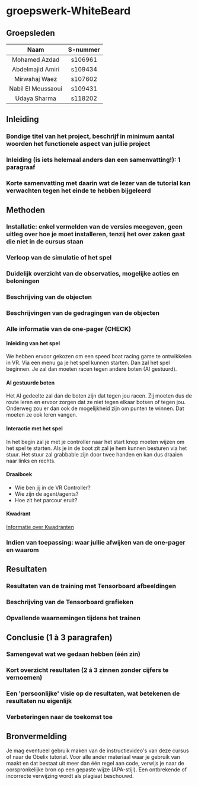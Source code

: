 # groepswerk-WhiteBeard

## Groepsleden

| Naam | S-nummer |
| :---: | :---: |
| Mohamed Azdad | s106961 |
| Abdelmajid Amiri | s109434 |
| Mirwahaj Waez | s107602 |
| Nabil El Moussaoui | s109431 |
| Udaya Sharma | s118202 |

## Inleiding
### Bondige titel van het project, beschrijf in minimum aantal woorden het functionele aspect van jullie project
### Inleiding (is iets helemaal anders dan een samenvatting!): 1 paragraaf
### Korte samenvatting met daarin wat de lezer van de tutorial kan verwachten tegen het einde te hebben bijgeleerd

## Methoden
### Installatie: enkel vermelden van de versies meegeven, geen uitleg over hoe je moet installeren, tenzij het over zaken gaat die niet in de cursus staan
### Verloop van de simulatie of het spel
### Duidelijk overzicht van de observaties, mogelijke acties en beloningen
### Beschrijving van de objecten
### Beschrijvingen van de gedragingen van de objecten
### Alle informatie van de one-pager (CHECK)

#### Inleiding van het spel

We hebben ervoor gekozen om een speed boat racing game te ontwikkelen in VR. Via een menu ga je het spel kunnen starten. Dan zal het spel beginnen. Je zal dan moeten racen tegen andere boten (AI gestuurd). 

#### AI gestuurde boten

Het AI gedeelte zal dan de boten zijn dat tegen jou racen. Zij moeten dus de route leren en ervoor zorgen dat ze niet tegen elkaar botsen of tegen jou. Onderweg zou er dan ook de mogelijkheid zijn om punten te winnen. Dat moeten ze ook leren vangen. 

#### Interactie met het spel

In het begin zal je met je controller naar het start knop moeten wijzen om het spel te starten. Als je in de boot zit zal je hem kunnen besturen via het stuur. Het stuur zal grabbable zijn door twee handen en kan dus draaien naar links en rechts.

#### Draaiboek

- Wie ben jij in de VR Controller?
- Wie zijn de agent/agents?
- Hoe zit het parcour eruit?

#### Kwadrant
[Informatie over Kwadranten](https://www.cuemath.com/geometry/quadrant/)

### Indien van toepassing: waar jullie afwijken van de one-pager en waarom

## Resultaten
### Resultaten van de training met Tensorboard afbeeldingen
### Beschrijving van de Tensorboard grafieken
### Opvallende waarnemingen tijdens het trainen 

## Conclusie (1 à 3 paragrafen)

### Samengevat wat we gedaan hebben (één zin)
### Kort overzicht resultaten (2 á 3 zinnen zonder cijfers te vernoemen)
### Een 'persoonlijke' visie op de resultaten, wat betekenen de resultaten nu eigenlijk
### Verbeteringen naar de toekomst toe

## Bronvermelding
Je mag eventueel gebruik maken van de instructievideo's van deze cursus of naar de Obelix tutorial. Voor alle ander materiaal waar je gebruik van maakt en dat bestaat uit meer dan één regel aan code, verwijs je naar de oorspronkelijke bron op een gepaste wijze (APA-stijl). Een ontbrekende of incorrecte verwijzing wordt als plagiaat beschouwd.
